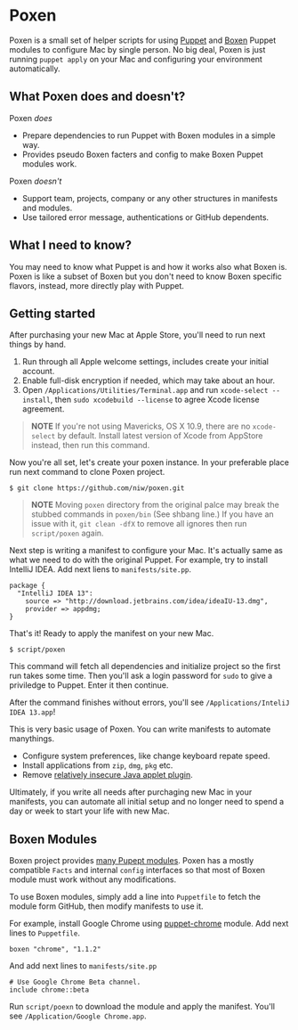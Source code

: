 Poxen
=====

Poxen is a small set of helper scripts for using [Puppet](http://puppetlabs.com/) and [Boxen](http://boxen.github.com/) Puppet modules to configure Mac by single person.
No big deal, Poxen is just running ``puppet apply`` on your Mac and configuring your environment automatically.

What Poxen does and doesn't?
----------------------------

Poxen *does*

  * Prepare dependencies to run Puppet with Boxen modules in a simple way.
  * Provides pseudo Boxen facters and config to make Boxen Puppet modules work.

Poxen *doesn't*

  * Support team, projects, company or any other structures in manifests and modules.
  * Use tailored error message, authentications or GitHub dependents.

What I need to know?
--------------------

You may need to know what Puppet is and how it works also what Boxen is. Poxen is like a subset of Boxen but you don't need to know Boxen specific flavors, instead, more directly play with Puppet.

Getting started
---------------

After purchasing your new Mac at Apple Store, you'll need to run next things by hand.

1. Run through all Apple welcome settings, includes create your initial account.
1. Enable full-disk encryption if needed, which may take about an hour.
1. Open ``/Applications/Utilities/Terminal.app`` and run ``xcode-select --install``, then ``sudo xcodebuild --license`` to agree Xcode license agreement.

> **NOTE** If you're not using Mavericks, OS X 10.9, there are no ``xcode-select`` by default.
> Install latest version of Xcode from AppStore instead, then run this command.

Now you're all set, let's create your poxen instance. In your preferable place run next command to clone Poxen project.

    $ git clone https://github.com/niw/poxen.git

> **NOTE** Moving ``poxen`` directory from the original palce may break the stubbed commands in ``poxen/bin`` (See shbang line.)
> If you have an issue with it, ``git clean -dfX`` to remove all ignores then run ``script/poxen`` again.

Next step is writing a manifest to configure your Mac. It's actually same as what we need to do with the original Puppet.
For example, try to install IntelliJ IDEA. Add next liens to ``manifests/site.pp``.

    package {
      "IntelliJ IDEA 13":
        source => "http://download.jetbrains.com/idea/ideaIU-13.dmg",
        provider => appdmg;
    }

That's it! Ready to apply the manifest on your new Mac.

    $ script/poxen

This command will fetch all dependencies and initialize project so the first run takes some time.
Then you'll ask a login password for `sudo` to give a priviledge to Puppet. Enter it then continue.

After the command finishes without errors, you'll see `/Applications/InteliJ IDEA 13.app`!

This is very basic usage of Poxen. You can write manifests to automate manythings.

* Configure system preferences, like change keyboard repate speed.
* Install applications from `zip`, `dmg`, `pkg` etc.
* Remove [relatively insecure Java applet plugin](http://java-0day.com/).

Ultimately, if you write all needs after purchaging new Mac in your manifests, you can automate all initial setup and no longer need to spend a day or week to start your life with new Mac.

Boxen Modules
-------------

Boxen project provides [many Pupept modules](https://github.com/boxen). Poxen has a mostly compatible `Facts` and internal `config` interfaces so that most of Boxen module must work without any modifications.

To use Boxen modules, simply add a line into ``Puppetfile`` to fetch the module form GitHub, then modify manifests to use it.

For example, install Google Chrome using [puppet-chrome](https://github.com/boxen/puppet-chrome) module. Add next lines to ``Puppetfile``.

    boxen "chrome", "1.1.2"

And add next lines to ``manifests/site.pp``

    # Use Google Chrome Beta channel.
    include chrome::beta

Run ``script/poexn`` to download the module and apply the manifest. You'll see ``/Application/Google Chrome.app``.
